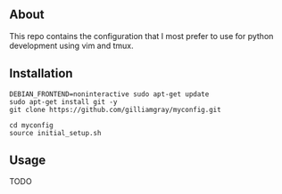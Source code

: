 ## About
This repo contains the configuration that I most prefer to use for python development using vim and tmux.

## Installation
```
DEBIAN_FRONTEND=noninteractive sudo apt-get update
sudo apt-get install git -y
git clone https://github.com/gilliamgray/myconfig.git

cd myconfig
source initial_setup.sh
```

## Usage
TODO
